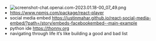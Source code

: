 - ![screenshot-chat.openai.com-2023.01.18-00_07_49.png](../assets/screenshot-chat.openai.com-2023.01.18-00_07_49_1674029317376_0.png)
- https://www.npmjs.com/package/react-player
- social media embed https://justinmahar.github.io/react-social-media-embed/?path=/story/embeds-facebookembed--main-example
- python ide https://thonny.org
- navigating through life it’s like building a good and bad list